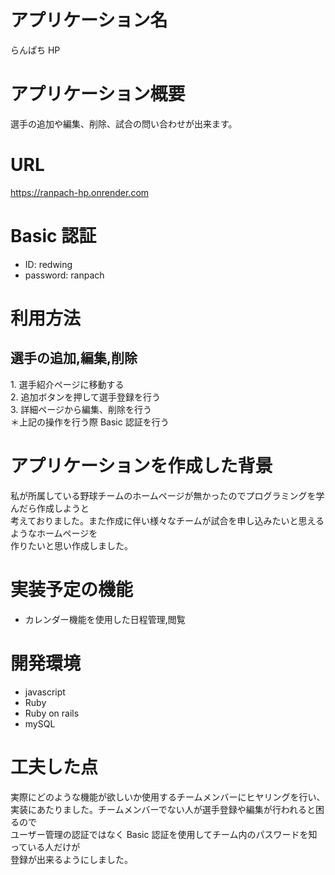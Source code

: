 # アプリケーション名

らんぱち HP

# アプリケーション概要

選手の追加や編集、削除、試合の問い合わせが出来ます。

# URL

https://ranpach-hp.onrender.com

# Basic 認証

- ID: redwing
- password: ranpach

# 利用方法

## 選手の追加,編集,削除

1\. 選手紹介ページに移動する  
2\. 追加ボタンを押して選手登録を行う  
3\. 詳細ページから編集、削除を行う  
＊上記の操作を行う際 Basic 認証を行う

# アプリケーションを作成した背景

私が所属している野球チームのホームページが無かったのでプログラミングを学んだら作成しようと  
考えておりました。また作成に伴い様々なチームが試合を申し込みたいと思えるようなホームページを  
作りたいと思い作成しました。

# 実装予定の機能

- カレンダー機能を使用した日程管理,閲覧

# 開発環境

- javascript
- Ruby
- Ruby on rails
- mySQL

# 工夫した点

実際にどのような機能が欲しいか使用するチームメンバーにヒヤリングを行い、  
実装にあたりました。チームメンバーでない人が選手登録や編集が行われると困るので  
ユーザー管理の認証ではなく Basic 認証を使用してチーム内のパスワードを知っている人だけが  
登録が出来るようにしました。
